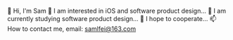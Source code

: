 👋  Hi, I'm Sam
👀  I am interested in iOS and software product design...
🌱  I am currently studying software product design...
💞 I hope to cooperate...
📫  How to contact me, email: samlfei@163.com

<!---
samifei/samifei is a ✨ special ✨ repository because its `README.md` (this file) appears on your GitHub profile.
You can click the Preview link to take a look at your changes.
--->
